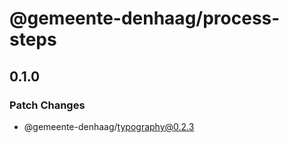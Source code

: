 # @gemeente-denhaag/process-steps

## 0.1.0

### Patch Changes

- @gemeente-denhaag/typography@0.2.3
